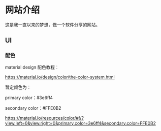# 网站介绍

这是我一直以来的梦想，做一个软件分享的网站。


## UI

### 配色

material design 配色教程：

https://material.io/design/color/the-color-system.html

暂定颜色为：

primary color：#3e6ff4 

secondary color：#FFE0B2

https://material.io/resources/color/#!/?view.left=0&view.right=0&primary.color=3e6ff4&secondary.color=FFE0B2